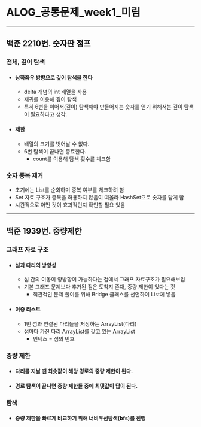 # ALOG_공통문제_week1_미림

---

## 백준 2210번. 숫자판 점프

### 전체, 깊이 탐색
- #### 상하좌우 방향으로 깊이 탐색을 한다
  - delta 개념의 int 배열을 사용
  - 재귀를 이용해 깊이 탐색
  - 특히 6번을 이어서(깊이) 탐색해야 만들어지는 숫자를 얻기 위해서는 깊이 탐색이 필요하다고 생각.
  
- #### 제한
  - 배열의 크기를 벗어날 수 없다.
  - 6번 탐색이 끝나면 종료한다.
    - count를 이용해 탐색 횟수를 체크함

### 숫자 중복 제거
  - 초기에는 List를 순회하며 중복 여부를 체크하려 함
  - Set 자료 구조가 중복을 허용하지 않음이 떠올라 HashSet으로 숫자를 담게 함
  - 시간적으로 어떤 것이 효과적인지 확인할 필요 있음

---

## 백준 1939번. 중량제한

### 그래프 자료 구조
- #### 섬과 다리의 방향성
  - 섬 간의 이동이 양방향이 가능하다는 점에서 그래프 자료구조가 필요해보임
  - 기본 그래프 문제보다 추가된 점은 도착지 존재, 중량 제한이 있다는 것
    - 직관적인 문제 풀이를 위해 Bridge 클래스를 선언하여 List에 넣음
  
- #### 이중 리스트
  - 1번 섬과 연결된 다리들을 저장하는 ArrayList(다리)
  - 섬마다 가진 다리 ArrayList를 갖고 있는 ArrayList
    - 인덱스 = 섬의 번호

### 중량 제한
- #### 다리를 지날 땐 최솟값이 해당 경로의 중량 제한이 된다.
- #### 경로 탐색이 끝나면 중량 제한들 중에 최댓값이 답이 된다.

### 탐색
- #### 중량 제한을 빠르게 비교하기 위해 너비우선탐색(bfs)를 진행